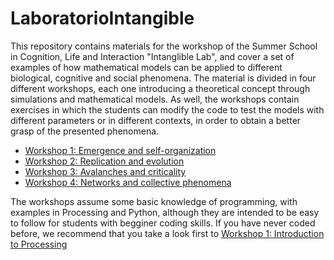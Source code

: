 # LaboratorioIntangible

This repository contains materials for the workshop of the Summer School in Cognition, Life and Interaction "Intanglible Lab", and cover a set of examples of how mathematical models can be applied to different biological, cognitive and social phenomena. The material is divided in four different workshops, each one introducing a theoretical concept through simulations and mathematical models. As well, the workshops contain exercises in which the students can modify the code to test the models with different parameters or in different contexts, in order to obtain a better grasp of the presented phenomena.

* [Workshop 1: Emergence and self-organization](https://github.com/IsaacLab/LaboratorioIntangible/blob/master/T1/README.md)
* [Workshop 2: Replication and evolution](https://github.com/IsaacLab/LaboratorioIntangible/blob/master/T2/README.md)
* [Workshop 3: Avalanches and criticality](https://github.com/IsaacLab/LaboratorioIntangible/blob/master/T3/README.md)
* [Workshop 4: Networks and collective phenomena](https://github.com/IsaacLab/LaboratorioIntangible/blob/master/T4/README.md)

The workshops assume some basic knowledge of programming, with examples in Processing and Python, although they are intended to be easy to follow for students with begginer coding skills. If you have never coded before, we recommend that you take a look first to [Workshop 1: Introduction to Processing](https://github.com/IsaacLab/LaboratorioIntangible/blob/master/T0/README.md)
